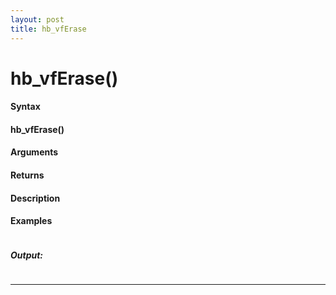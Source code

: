 ```yaml
---
layout: post
title: hb_vfErase
---
```


# hb_vfErase()


#### Syntax

#### hb_vfErase()

#### Arguments

#### Returns

#### Description

#### Examples

```

```

##### Output:

```

```

---